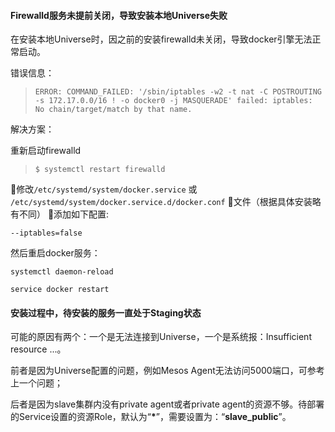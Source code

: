 #### Firewalld服务未提前关闭，导致安装本地Universe失败

在安装本地Universe时，因之前的安装firewalld未关闭，导致docker引擎无法正常启动。

错误信息：

> `ERROR: COMMAND_FAILED: '/sbin/iptables -w2 -t nat -C POSTROUTING -s 172.17.0.0/16 ! -o docker0 -j MASQUERADE' failed: iptables: No chain/target/match by that name.`

解决方案：

重新启动firewalld

> `$ systemctl restart firewalld`

修改`/etc/systemd/system/docker.service` 或 `/etc/systemd/system/docker.service.d/docker.conf` 文件（根据具体安装略有不同） 添加如下配置:

`--iptables=false`

然后重启docker服务：

`systemctl daemon-reload`

`service docker restart`



#### 安装过程中，待安装的服务一直处于Staging状态

可能的原因有两个：一个是无法连接到Universe，一个是系统报：Insufficient resource ...。 

前者是因为Universe配置的问题，例如Mesos Agent无法访问5000端口，可参考上一个问题；

后者是因为slave集群内没有private agent或者private agent的资源不够。待部署的Service设置的资源Role，默认为“**\***”，需要设置为：“**slave\_public**”。

